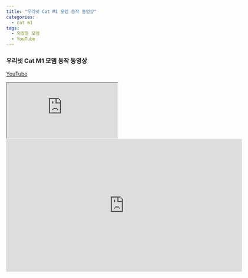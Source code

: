 ```yaml
---
title: "우리넷 Cat M1 모뎀 동작 동영상"
categories:
  - cat m1
tags:
  - 외장형 모뎀
  - YouTube
---
```



### 우리넷 Cat M1 모뎀 동작 동영상

[YouTube](https://www.youtube.com/watch?v=IIEaF2EVE3s)

<iframe src="https://www.youtube.com/watch?v=IIEaF2EVE3s"></iframe>

<iframe width="640" height="360" src="https://www.youtube.com/watch?v=IIEaF2EVE3s" frameborder="0" allowfullscreen></iframe>
